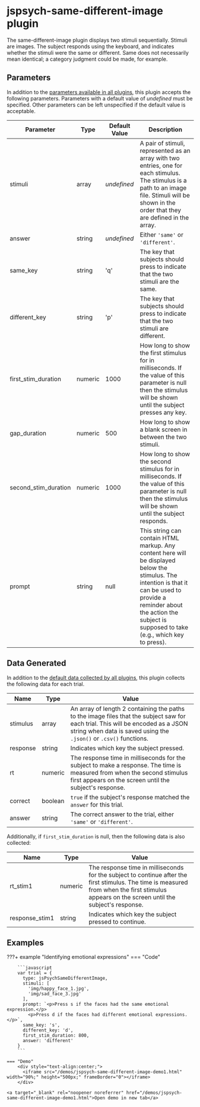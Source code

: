 # jspsych-same-different-image plugin

The same-different-image plugin displays two stimuli sequentially. Stimuli are images. The subject responds using the keyboard, and indicates whether the stimuli were the same or different. Same does not necessarily mean identical; a category judgment could be made, for example.

## Parameters

In addition to the [parameters available in all plugins](../overview/plugins#parameters-available-in-all-plugins), this plugin accepts the following parameters. Parameters with a default value of *undefined* must be specified. Other parameters can be left unspecified if the default value is acceptable.

| Parameter            | Type    | Default Value | Description                              |
| -------------------- | ------- | ------------- | ---------------------------------------- |
| stimuli              | array   | *undefined*   | A pair of stimuli, represented as an array with two entries, one for each stimulus. The stimulus is a path to an image file. Stimuli will be shown in the order that they are defined in the array. |
| answer               | string  | *undefined*   | Either `'same'` or `'different'`.        |
| same_key             | string  | 'q'           | The key that subjects should press to indicate that the two stimuli are the same. |
| different_key        | string  | 'p'           | The key that subjects should press to indicate that the two stimuli are different. |
| first_stim_duration  | numeric | 1000          | How long to show the first stimulus for in milliseconds. If the value of this parameter is null then the stimulus will be shown until the subject presses any key. |
| gap_duration         | numeric | 500           | How long to show a blank screen in between the two stimuli. |
| second_stim_duration | numeric | 1000          | How long to show the second stimulus for in milliseconds. If the value of this parameter is null then the stimulus will be shown until the subject responds. |
| prompt               | string  | null          | This string can contain HTML markup. Any content here will be displayed below the stimulus. The intention is that it can be used to provide a reminder about the action the subject is supposed to take (e.g., which key to press). |


## Data Generated

In addition to the [default data collected by all plugins](../overview/plugins#data-collected-by-all-plugins), this plugin collects the following data for each trial.

| Name      | Type    | Value                                    |
| --------- | ------- | ---------------------------------------- |
| stimulus  | array   | An array of length 2 containing the paths to the image files that the subject saw for each trial. This will be encoded as a JSON string when data is saved using the `.json()` or `.csv()` functions. |
| response  | string  | Indicates which key the subject pressed. |
| rt        | numeric | The response time in milliseconds for the subject to make a response. The time is measured from when the second stimulus first appears on the screen until the subject's response. |
| correct   | boolean | `true` if the subject's response matched the `answer` for this trial. |
| answer    | string  | The correct answer to the trial, either `'same'` or `'different'`. |

Additionally, if `first_stim_duration` is  null, then the following data is also collected:

| Name            | Type    | Value                                    |
| --------------- | ------- | ---------------------------------------- |
| rt_stim1        | numeric | The response time in milliseconds for the subject to continue after the first stimulus. The time is measured from when the first stimulus appears on the screen until the subject's response. |
| response_stim1 | string  | Indicates which key the subject pressed to continue. |

## Examples

???+ example "Identifying emotional expressions"
    === "Code"

        ```javascript
        var trial = {
          type: jsPsychSameDifferentImage,
          stimuli: [
            'img/happy_face_1.jpg', 
            'img/sad_face_3.jpg'
          ],
          prompt: `<p>Press s if the faces had the same emotional expression.</p>
            <p>Press d if the faces had different emotional expressions.</p>`,
          same_key: 's',
          different_key: 'd',
          first_stim_duration: 800,
          answer: 'different'
        }
        ```

    === "Demo"
        <div style="text-align:center;">
          <iframe src="/demos/jspsych-same-different-image-demo1.html" width="90%;" height="500px;" frameBorder="0"></iframe>
        </div>

    <a target="_blank" rel="noopener noreferrer" href="/demos/jspsych-same-different-image-demo1.html">Open demo in new tab</a>
